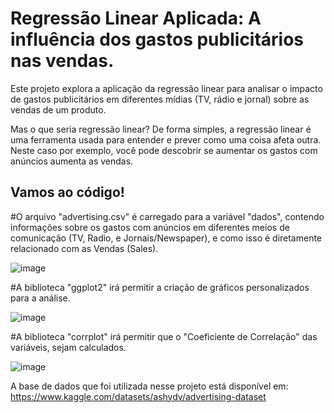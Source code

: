 # Regressão Linear Aplicada: A influência dos gastos publicitários nas vendas.

Este projeto explora a aplicação da regressão linear para analisar o impacto de gastos publicitários em diferentes mídias (TV, rádio e jornal) sobre as vendas de um produto.

Mas o que seria regressão linear? De forma simples, a regressão linear é uma ferramenta usada para entender e prever como uma coisa afeta outra. Neste caso por exemplo, você pode descobrir se aumentar os gastos com anúncios aumenta as vendas. 

Vamos ao código! 
-----------------------------------------------------------------
#O arquivo "advertising.csv" é carregado para a variável "dados", contendo informações sobre os gastos com anúncios em diferentes meios de comunicação (TV, Radio, e Jornais/Newspaper), e como isso é diretamente relacionado com as Vendas (Sales).

![image](https://github.com/user-attachments/assets/3e4f96e1-9431-4db9-924d-6ba4bea28dc3)

#A biblioteca "ggplot2" irá permitir a criação de gráficos personalizados para a análise.

![image](https://github.com/user-attachments/assets/494b1d28-f782-4fb8-bc5f-218cd74b28e6)

#A biblioteca "corrplot" irá permitir que o "Coeficiente de Correlação" das variáveis, sejam calculados.

![image](https://github.com/user-attachments/assets/fb42e743-5640-40b3-8fbf-8c35bc5e7f50)







A base de dados que foi utilizada nesse projeto está disponível em: https://www.kaggle.com/datasets/ashydv/advertising-dataset





